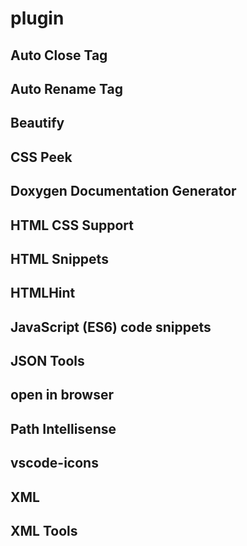 # plugin
## Auto Close Tag
## Auto Rename Tag
## Beautify
## CSS Peek
## Doxygen Documentation Generator
## HTML CSS Support
## HTML Snippets
## HTMLHint
## JavaScript (ES6) code snippets
## JSON Tools
## open in browser
## Path Intellisense
## vscode-icons
## XML
## XML Tools
